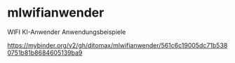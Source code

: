 # mlwifianwender
WIFI KI-Anwender Anwendungsbeispiele

https://mybinder.org/v2/gh/ditomax/mlwifianwender/561c6c19005dc71b5380751b81b8684605139ba9
